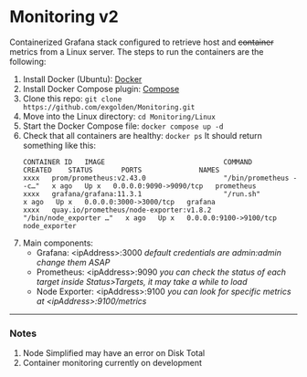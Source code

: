 # Monitoring v2
Containerized Grafana stack configured to retrieve host and ~~container~~ metrics from a Linux server. The steps to run the containers are the following:
1. Install Docker (Ubuntu): [Docker](https://docs.docker.com/engine/install/ubuntu/)
2. Install Docker Compose plugin: [Compose](https://docs.docker.com/compose/install/linux/)
3. Clone this repo: `git clone https://github.com/exgolden/Monitoring.git`
3. Move into the Linux directory: `cd Monitoring/Linux`
4. Start the Docker Compose file: `docker compose up -d`
5. Check that all containers are healthy: `docker ps` It should return something like this:
    ```
    CONTAINER ID   IMAGE                             COMMAND               CREATED    STATUS       PORTS              NAMES
    xxxx   prom/prometheus:v2.43.0                   "/bin/prometheus --c…"   x ago   Up x   0.0.0.0:9090->9090/tcp   prometheus
    xxxx   grafana/grafana:11.3.1                    "/run.sh"                x ago   Up x   0.0.0.0:3000->3000/tcp   grafana
    xxxx   quay.io/prometheus/node-exporter:v1.8.2   "/bin/node_exporter …"   x ago   Up x   0.0.0.0:9100->9100/tcp   node_exporter
    ```
6. Main components:
    - Grafana: \<ipAddress\>:3000 _default credentials are admin:admin change them ASAP_
    - Prometheus: \<ipAddress\>:9090 _you can check the status of each target inside Status>Targets, it may take a while to load_
    - Node Exporter: \<ipAddress\>:9100 _you can look for specific metrics at \<ipAddress\>:9100/metrics_

---
### Notes
1. Node Simplified may have an error on Disk Total
2. Container monitoring currently on development